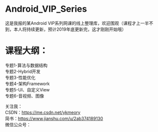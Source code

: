 # Android_VIP_Series
这是我报的某Android VIP系列网课的线上整理库，欢迎围观（课程才上一半不到，本人将持续更新，预计2019年底更新完，这才刚刚开始哦）

# 课程大纲：</br>
专题1-算法与数据结构</br>
专题2-Hybrid开发</br>
专题3-性能优化</br>
专题4-架构Framework</br>
专题5-UI、自定义View</br>
专题6-音视频、图像</br>


关注我：</br>
CSDN：https://me.csdn.net/ykmeory</br>
简书：https://www.jianshu.com/u/2ab374189130</br>
微信公众号：</br>

